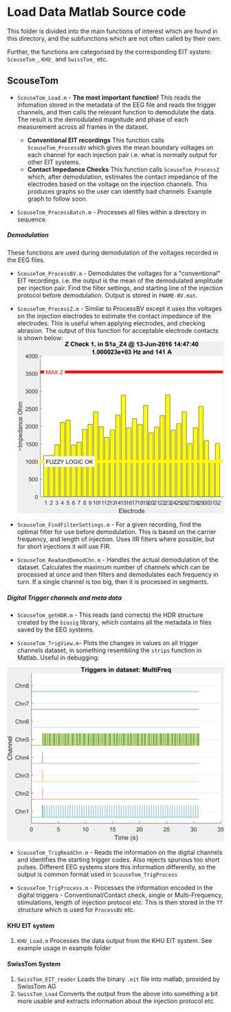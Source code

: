 # Load Data Matlab Source code
This folder is divided into the main functions of interest which are found in this directory, and the subfunctions which are not often called by their own.

Further, the functions are categorised by the corresponding EIT system: `ScouseTom_`, `KHU_` and `SwissTom_` etc.

## ScouseTom

-   `ScouseTom_Load.m` - **The most important function!** This reads the infomation stored in the metadata of the EEG file and reads the trigger channels, and then calls the relevant function to demodulate the data. The result is the demodulated magnitude and phase of each measurement across all frames in the dataset.
      - **Conventional EIT recordings** This function calls `ScouseTom_ProcessBV` which gives the mean boundary voltages on each channel for each injection pair i.e. what is normally output for other EIT systems.
      - **Contact Impedance Checks** This function calls `ScouseTom_ProcessZ` which, after demodulation, estimates the contact impedance of the electrodes based on the voltage on the injection channels. This produces graphs so the user can identify bad channels.
      Example graph to follow soon.

-   `ScouseTom_ProcessBatch.m` - Processes all files within a directory in sequence.  

##### Demodulation
These functions are used during demodulation of the voltages recorded in the EEG files.

-   `ScouseTom_ProcessBV.m` - Demodulates the voltages for a "conventional" EIT recordings. i.e. the output is the mean of the demodulated amplitude per injection pair. Find the filter settings, and starting line of the injection protocol before demodulation. Output is stored in `FNAME-BV.mat`.

-   `ScouseTom_ProcessZ.m` - Similar to ProcessBV except it uses the voltages on the injection electrodes to estimate the contact impedance of the electrodes. This is useful when applying electrodes, and checking abrasion. The output of this function for acceptable electrode contacts is shown below:  
![ProcessZ example](https://raw.githubusercontent.com/EIT-team/Load_data/master/resources/example_figures/ex_processz.png)

-   `ScouseTom_FindFilterSettings.m` - For a given recording, find the optimal filter for use before demodulation. This is based on the carrier frequency, and length of injection. Uses IIR filters where possible, but for short injections it will use FIR.

-   `ScouseTom_ReadandDemodChn.m` - Handles the actual demodulation of the dataset. Calculates the maximum number of channels which can be processed at once and then filters and demodulates each frequency in turn. If a single channel is too big, then it is processed in segments. 

##### Digital Trigger channels and meta data

-   `ScouseTom_getHDR.m` - This reads (and corrects) the HDR structure created by the `biosig` library, which contains all the metadata in files saved by the EEG systems.

-   `ScouseTom_TrigView.m`- Plots the changes in values on all trigger channels dataset, in something resembling the `strips` function in Matlab. Useful in debugging:

![Trig view example](https://raw.githubusercontent.com/EIT-team/Load_data/master/resources/example_figures/ex_trigview.png)

-   `ScouseTom_TrigReadChn.m` - Reads the information on the digital channels and identifies the starting trigger codes. Also rejects spurious too short pulses. Different EEG systems store this information differently, so the output is common format used in `ScouseTom_TrigProcess`

-   `ScouseTom_TrigProcess.m` - Processes the information encoded in the digital triggers - Conventional/Contact check, single or Multi-Frequency, stimulations, length of injection protocol etc. This is then stored in the `TT` structure which is used for `ProcessBV` etc.














#### KHU EIT system
1.  `KHU_Load.m` Processes the data output from the KHU EIT system. See example usage in example folder

#### SwissTom System
1.  `SwissTom_EIT_reader` Loads the binary `.eit` file into matlab, provided by SwissTom AG
2.  `SwissTom_Load` Converts the output from the above into something a bit more usable and extracts information about the injection protocol etc.
